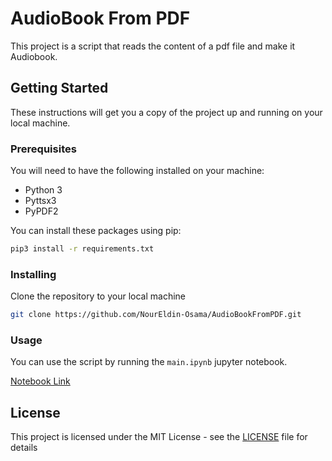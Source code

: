 # AudioBook From PDF

This project is a script that reads the content of a pdf file and make it Audiobook.

## Getting Started

These instructions will get you a copy of the project up and running on your local machine.

### Prerequisites

You will need to have the following installed on your machine:
- Python 3
- Pyttsx3
- PyPDF2

You can install these packages using pip:
```bash
pip3 install -r requirements.txt
```

### Installing

Clone the repository to your local machine

```bash
git clone https://github.com/NourEldin-Osama/AudioBookFromPDF.git
```

### Usage

You can use the script by running the ```main.ipynb``` jupyter notebook.

[Notebook Link](main.ipynb)

## License

This project is licensed under the MIT License - see the [LICENSE](License.md) file for details